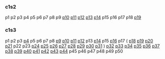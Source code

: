 ### c1s2

p1
p2
p3
p4
p5
p6
p7
p8
p9
[p10](src/algs4code/c1s2/p10/)
[p11](src/algs4code/c1s2/p11/)
[p12](src/algs4code/c1s2/p12/)
[p13](src/algs4code/c1s2/p13/)
[p14](src/algs4code/c1s2/p14/)
p15
p16
p17
p18
[p19](src/algs4code/c1s2/p19/)

### c1s3

p1
p2
p3
[p4](src/algs4code/c1s3/p4/)
p5
p6
p7
p8
[p9](src/algs4code/c1s3/p9/)
[p10](src/algs4code/c1s3/p10/)
[p11](src/algs4code/c1s3/p11/)
[p12](src/algs4code/c1s3/p12/)
p13
[p14](src/algs4code/c1s3/p14/)
p15
[p16](src/algs4code/c1s3/p16/)
p17
(
[p18](src/algs4code/c1s3/ll/p18/)
[p19](src/algs4code/c1s3/ll/p19/)
[p20](src/algs4code/c1s3/ll/p20/)
[p21](src/algs4code/c1s3/ll/p21/)
p22
p23
[p24](src/algs4code/c1s3/ll/p24/)
[p25](src/algs4code/c1s3/ll/p25/)
[p26](src/algs4code/c1s3/ll/p26/)
[p27](src/algs4code/c1s3/ll/p27/)
[p28](src/algs4code/c1s3/ll/p28/)
[p29](src/algs4code/c1s3/ll/p29/)
[p30](src/algs4code/c1s3/ll/p30/)
[p31](src/algs4code/c1s3/ll/p31/)
)
[p32](src/algs4code/c1s3/p32/)
[p33](src/algs4code/c1s3/p33/)
[p34](src/algs4code/c1s3/p34/)
[p35](src/algs4code/c1s3/p35/)
[p36](src/algs4code/c1s3/p36/)
[p37](src/algs4code/c1s3/p37/)
[p38](src/algs4code/c1s3/p38/)
[p39](src/algs4code/c1s3/p39/)
[p40](src/algs4code/c1s3/p40/)
[p41](src/algs4code/c1s3/p41/)
[p42](src/algs4code/c1s3/p42/)
[p43](src/algs4code/c1s3/p43/)
[p44](src/algs4code/c1s3/p44/)
p45
p46
p47
p48
p49
p50
